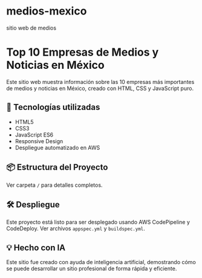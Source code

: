 # medios-mexico
sitio web de medios
# Top 10 Empresas de Medios y Noticias en México

Este sitio web muestra información sobre las 10 empresas más importantes de medios y noticias en México, creado con HTML, CSS y JavaScript puro.

## 🚀 Tecnologías utilizadas

- HTML5
- CSS3
- JavaScript ES6
- Responsive Design
- Despliegue automatizado en AWS

## 📦 Estructura del Proyecto

Ver carpeta `/` para detalles completos.

## 🛠️ Despliegue

Este proyecto está listo para ser desplegado usando AWS CodePipeline y CodeDeploy. Ver archivos `appspec.yml` y `buildspec.yml`.

## 💡 Hecho con IA

Este sitio fue creado con ayuda de inteligencia artificial, demostrando cómo se puede desarrollar un sitio profesional de forma rápida y eficiente.